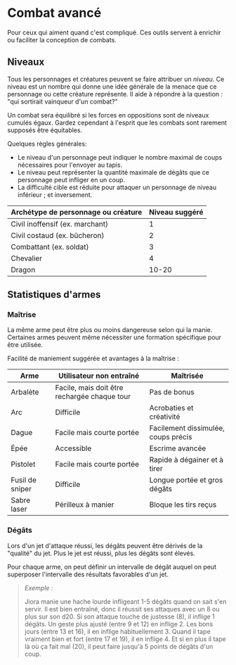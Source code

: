 # Combat avancé

Pour ceux qui aiment quand c'est compliqué. Ces outils servent à enrichir ou faciliter la conception de combats.

## Niveaux

Tous les personnages et créatures peuvent se faire attribuer un *niveau*.
Ce niveau est un nombre qui donne une idée générale de la menace que ce personnage ou cette créature représente.
Il aide à répondre à la question : "qui sortirait vainqueur d'un combat?"

Un combat sera équilibré si les forces en oppositions sont de niveaux cumulés égaux.
Gardez cependant à l'esprit que les combats sont rarement supposés être équitables.

Quelques règles générales:
- Le niveau d'un personnage peut indiquer le nombre maximal de coups nécessaires pour l'envoyer au tapis.
- Le niveau peut représenter la quantité maximale de dégâts que ce personnage peut infliger en un coup.
- La difficulté cible est réduite pour attaquer un personnage de niveau inférieur ; et inversement.

| Archétype de personnage ou créature | Niveau suggéré |
| ----------------------------------- | -------------- |
| Civil inoffensif (ex. marchant)     | 1              |
| Civil costaud (ex. bûcheron)        | 2              |
| Combattant (ex. soldat)             | 3              |
| Chevalier                           | 4              |
| Dragon                              | 10-20          |

## Statistiques d'armes

### Maîtrise

La même arme peut être plus ou moins dangereuse selon qui la manie.
Certaines armes peuvent même nécessiter une formation spécifique pour être utilisée.

Facilité de maniement suggérée et avantages à la maîtrise :

| Arme            | Utilisateur non entraîné                     | Maîtrisée                           |
| --------------- | -------------------------------------------- | ----------------------------------- |
| Arbalète        | Facile, mais doit être rechargée chaque tour | Pas de bonus                        |
| Arc             | Difficile                                    | Acrobaties et créativité            |
| Dague           | Facile mais courte portée                    | Facilement dissimulée, coups précis |
| Épée            | Accessible                                   | Escrime avancée                     |
| Pistolet        | Facile mais courte portée                    | Rapide à dégainer et à tirer        |
| Fusil de sniper | Difficile                                    | Longue portée et gros dégâts        |
| Sabre laser     | Périlleux à manier                           | Bloque les tirs reçus               |

### Dégâts

Lors d'un jet d'attaque réussi, les dégâts peuvent être dérivés de la "qualité" du jet.
Plus le jet est réussi, plus les dégâts sont élevés.

Pour chaque arme, on peut définir un intervalle de dégât auquel on peut superposer l'intervalle des résultats favorables d'un jet.

> _Exemple :_
>
> Jiora manie une hache lourde infligeant 1-5 dégâts quand on sait s'en servir.
> Il est bien entraîné, donc il réussit ses attaques avec un 8 ou plus sur son d20.
> Si son attaque touche de justesse (8), il inflige 1 dégâts.
> Un geste plus ajusté (entre 9 et 12) en inflige 2.
> Les bons jours (entre 13 et 16), il en inflige habituellement 3.
> Quand il tape vraiment bien et fort (entre 17 et 19), il en inflige 4.
> Et si en plus il tape là où ça fait mal (20), il peut faire jusqu'à 5 points de dégâts d'un coup.
